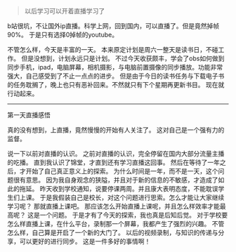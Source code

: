 > 以后学习可以开着直播学习了

b站很坑，不让国外ip直播。科学上网，回到国内，可以直播了。但是竟然掉帧90%。
于是只有选择0掉帧的youtube。

不管怎么样，今天是丰富的一天。
本来原定计划是周六一整天是读书日，不碰工作。
但是没想到，计划永远只是计划。
不过今天收获颇丰，学会了obs如何做到同步手机，ipad，电脑屏幕，相机摄影，与电脑前置摄像的同步播放。功能非常强大，自己感受到了不止一点点的进步。
但是由于今日的读书任务与下载电子书的任务耽搁了，晚上也只有恶补回来。不然就只有下个星期再更新书目。
现在就行动起来。


---

第一天直播感悟

真的没有想到，上直播，竟然慢慢的开始有人关注了。
这对自己是一个强有力的监督。

说一下以前对直播的认识。
之前对直播的认识，完全停留在国内大部分流量主播的吃播。
直到我认识了锦堂，才直到还有学习直播这回事。
然后在等待了一年之后，才开始了自己真正意义上的探索。
为什么时间是一年，而不是一天，这个问题很有意思。
因为我自身观念的狭隘，并且对于新的信息的不敏感，才造成了如此的拖延。
昨天收到学校通知，说要停课两周。并且康大表明态度，不能耽误学生们上课。
于是我假装自己是校长，对这个问题进行思索。怎么才能让大家继续学习呢？
那就直播上课吧。
那应该怎么开始直播上课呢，并且怎么样效率才能最高呢？
这是一个问题。
于是才有了今天的探索，我也真是后知后觉。
对于学校要怎么样直播上课，在什么平台，录制那一个屏幕，我都产生了强烈的兴趣。
不管怎么样，自己算是开启了一个新的大门了。
以后的视频录制，与知识的传递与分享，可以更好的进行同步。
这是一件多好的事情啊！
